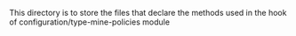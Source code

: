 This directory is to store the files that declare the methods used in the hook of configuration/type-mine-policies module